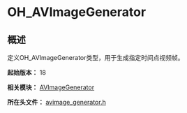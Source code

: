 # OH_AVImageGenerator
<!--Kit: Media Kit-->
<!--Subsystem: Multimedia-->
<!--Owner: @wang-haizhou6-->
<!--SE: @HmQQQ-->
<!--TSE: @xchaosioda-->

## 概述

定义OH_AVImageGenerator类型，用于生成指定时间点视频帧。

**起始版本：** 18

**相关模块：** [AVImageGenerator](capi-avimagegenerator.md)

**所在头文件：** [avimage_generator.h](capi-avimage-generator-h.md)
